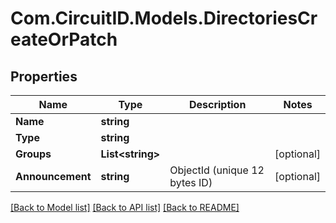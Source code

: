 
# Com.CircuitID.Models.DirectoriesCreateOrPatch

## Properties

Name | Type | Description | Notes
------------ | ------------- | ------------- | -------------
**Name** | **string** |  | 
**Type** | **string** |  | 
**Groups** | **List&lt;string&gt;** |  | [optional] 
**Announcement** | **string** | ObjectId (unique 12 bytes ID) | [optional] 

[[Back to Model list]](../README.md#documentation-for-models)
[[Back to API list]](../README.md#documentation-for-api-endpoints)
[[Back to README]](../README.md)

